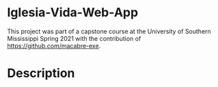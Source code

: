 # Iglesia-Vida-Web-App

This project was part of a capstone course at the University of Southern Mississippi Spring 2021 with the contribution of https://github.com/macabre-exe. 

# Description
